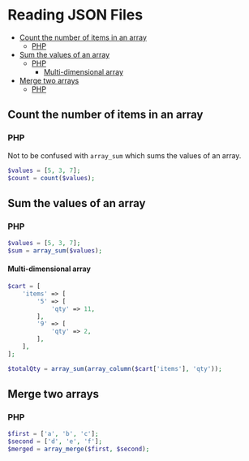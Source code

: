 # Reading JSON Files

- [Count the number of items in an array](#count-the-number-of-items-in-an-array)
  - [PHP](#php)
- [Sum the values of an array](#sum-the-values-of-an-array)
  - [PHP](#php-1)
    - [Multi-dimensional array](#multi-dimensional-array)
- [Merge two arrays](#merge-two-arrays)
  - [PHP](#php-2)

## Count the number of items in an array

### PHP

Not to be confused with `array_sum` which sums the values of an array.

```php +torchlight-php
$values = [5, 3, 7];
$count = count($values);
```

## Sum the values of an array

### PHP

```php +torchlight-php
$values = [5, 3, 7];
$sum = array_sum($values);
```

#### Multi-dimensional array

```php +torchlight-php
$cart = [
    'items' => [
        '5' => [
            'qty' => 11,
        ],
        '9' => [
            'qty' => 2,
        ],
    ],
];

$totalQty = array_sum(array_column($cart['items'], 'qty'));
```

## Merge two arrays

### PHP

```php +torchlight-php
$first = ['a', 'b', 'c'];
$second = ['d', 'e', 'f'];
$merged = array_merge($first, $second);
```